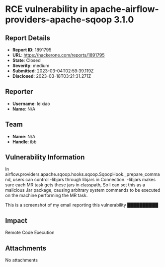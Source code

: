 # RCE vulnerability in apache-airflow-providers-apache-sqoop 3.1.0

## Report Details
- **Report ID**: 1891795
- **URL**: https://hackerone.com/reports/1891795
- **State**: Closed
- **Severity**: medium
- **Submitted**: 2023-03-04T02:59:39.119Z
- **Disclosed**: 2023-03-18T03:21:31.271Z

## Reporter
- **Username**: leixiao
- **Name**: N/A

## Team
- **Name**: N/A
- **Handle**: ibb

## Vulnerability Information
In airflow.providers.apache.sqoop.hooks.sqoop.SqoopHook._prepare_command, users can control -libjars through libjars in Connection. -libjars makes sure each MR task gets these jars in classpath, So I can set this as a malicious Jar package, causing arbitrary system commands to be executed on the machine performing the MR task.

This is a screenshot of my email reporting this vulnerability
██████████

## Impact

Remote Code Execution

## Attachments
No attachments
